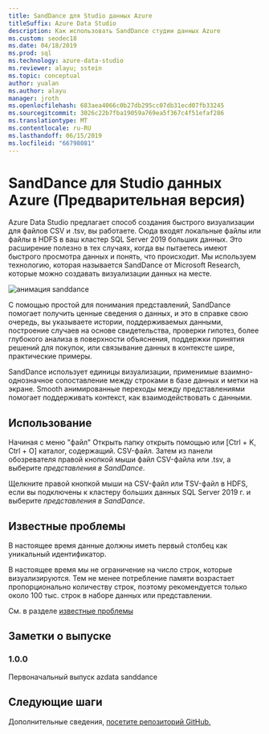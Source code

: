 ```yaml
---
title: SandDance для Studio данных Azure
titleSuffix: Azure Data Studio
description: Как использовать SandDance студии данных Azure
ms.custom: seodec18
ms.date: 04/18/2019
ms.prod: sql
ms.technology: azure-data-studio
ms.reviewer: alayu; sstein
ms.topic: conceptual
author: yualan
ms.author: alayu
manager: jroth
ms.openlocfilehash: 683aea4066c0b27db295cc07db31ecd07fb33245
ms.sourcegitcommit: 3026c22b7fba19059a769ea5f367c4f51efaf286
ms.translationtype: MT
ms.contentlocale: ru-RU
ms.lasthandoff: 06/15/2019
ms.locfileid: "66798081"
---
```

# <a name="sanddance-for-azure-data-studio-preview"></a>SandDance для Studio данных Azure (Предварительная версия)
Azure Data Studio предлагает способ создания быстрого визуализации для файлов CSV и .tsv, вы работаете. Сюда входят локальные файлы или файлы в HDFS в ваш кластер SQL Server 2019 больших данных. Это расширение полезно в тех случаях, когда вы пытаетесь имеют быстрого просмотра данных и понять, что происходит. Мы используем технологию, которая называется SandDance от Microsoft Research, которые можно создавать визуализации данных на месте.

![анимация sanddance](https://user-images.githubusercontent.com/11507384/54236654-52d42800-44d1-11e9-859e-6c5d297a46d2.gif)

С помощью простой для понимания представлений, SandDance помогает получить ценные сведения о данных, и это в справке свою очередь, вы указываете истории, поддерживаемых данными, построение случаев на основе свидетельства, проверки гипотез, более глубокого анализа в поверхности объяснения, поддержки принятия решений для покупок, или связывание данных в контексте шире, практические примеры.

SandDance использует единицы визуализации, применимые взаимно-однозначное сопоставление между строками в базе данных и метки на экране.
Smooth анимированные переходы между представлениями помогает поддерживать контекст, как взаимодействовать с данными.

## <a name="usage"></a>Использование

Начиная с меню "файл" Открыть папку открыть помощью или [Ctrl + K, Ctrl + O] каталог, содержащий. CSV-файл.  Затем из панели обозревателя правой кнопкой мыши файл CSV-файла или .tsv, а выберите *представления в SandDance*.

Щелкните правой кнопкой мыши на CSV-файл или TSV-файл в HDFS, если вы подключены к кластеру больших данных SQL Server 2019 г. и выберите *представления в SandDance*.

## <a name="known-issues"></a>Известные проблемы

В настоящее время данные должны иметь первый столбец как уникальный идентификатор.

В настоящее время мы не ограничение на число строк, которые визуализируются. Тем не менее потребление памяти возрастает пропорционально количеству строк, поэтому рекомендуется только около 100 тыс. строк в наборе данных или представлении.

См. в разделе [известные проблемы](https://microsoft.github.io/SandDance/#known-issues)

## <a name="release-notes"></a>Заметки о выпуске

### <a name="100"></a>1.0.0

Первоначальный выпуск azdata sanddance

## <a name="next-steps"></a>Следующие шаги
Дополнительные сведения, [посетите репозиторий GitHub.](https://github.com/Microsoft/SandDance)

